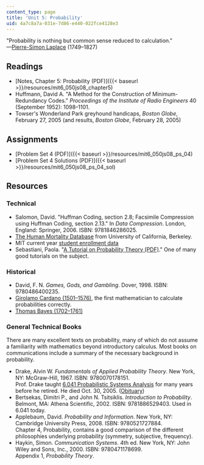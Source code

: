 ```yaml
---
content_type: page
title: 'Unit 5: Probability'
uid: 4a7c8a7a-031e-7d86-e440-022fce4128e3
---
```


"Probability is nothing but common sense reduced to calculation."  
—[Pierre-Simon Laplace](http://www-groups.dcs.st-andrews.ac.uk/~history/Biographies/Laplace.html) (1749–1827)

Readings
--------

*   [Notes, Chapter 5: Probability (PDF)]({{< baseurl >}}/resources/mit6_050js08_chapter5)
*   Huffmann, David A. "A Method for the Construction of Minimum-Redundancy Codes." _Proceedings of the Institute of Radio Engineers_ 40 (September 1952): 1098–1101.
*   Towser's Wonderland Park greyhound handicaps, _Boston Globe_, February 27, 2005 (and results, _Boston Globe_, February 28, 2005)

Assignments
-----------

*   [Problem Set 4 (PDF)]({{< baseurl >}}/resources/mit6_050js08_ps_04)
*   [Problem Set 4 Solutions (PDF)]({{< baseurl >}}/resources/mit6_050js08_ps_04_sol)

Resources
---------

### Technical

*   Salomon, David. "Huffman Coding, section 2.8; Facsimile Compression using Huffman Coding, section 2.13." In _Data Compression_. London, England: Springer, 2006. ISBN: 9781846286025.
*   [The Human Mortality Database](http://www.mortality.org/) from University of California, Berkeley.
*   MIT current year [student enrollment data](https://registrar.mit.edu/statistics-reports)
*   Sebastiani, Paola. "[A Tutorial on Probability Theory (PDF)](http://www.sci.utah.edu/~gerig/CS6640-F2010/prob-tut.pdf)." One of many good tutorials on the subject.

### Historical

*   David, F. N. _Games, Gods, and Gambling_. Dover, 1998. ISBN: 9780486400235.
*   [Girolamo Cardano (1501–1576)](http://www-groups.dcs.st-andrews.ac.uk/~history/Biographies/Cardan.html), the first mathematician to calculate probabilities correctly.
*   [Thomas Bayes (1702–1761)](http://www-groups.dcs.st-andrews.ac.uk/~history/Biographies/Bayes.html)

### General Technical Books

There are many excellent texts on probability, many of which do not assume a familiarity with mathematics beyond introductory calculus. Most books on communications include a summary of the necessary background in probability.

*   Drake, Alvin W. _Fundamentals of Applied Probability Theory_. New York, NY: McGraw-Hill, 1967. ISBN: 9780070178151.  
    Prof. Drake taught [6.041 Probabilistic Systems Analysis](/courses/6-041sc-probabilistic-systems-analysis-and-applied-probability-fall-2013) for many years before he retired. He died Oct. 30, 2005. ([Obituary](http://web.mit.edu/newsoffice/2005/obit-drake.html))
*   Bertsekas, Dimitri P., and John N. Tsitsiklis. _Introduction to Probability_. Belmont, MA: Athena Scientific, 2002. ISBN: 9781886529403. Used in 6.041 today.
*   Applebaum, David. _Probability and Information_. New York, NY: Cambridge University Press, 2008. ISBN: 9780521727884.  
    Chapter 4, Probability, contains a good comparison of the different philosophies underlying probability (symmetry, subjective, frequency).
*   Haykin, Simon. _Communication Systems_. 4th ed. New York, NY: John Wiley and Sons, Inc., 2000. ISBN: 9780471178699.  
    Appendix 1, _Probability Theory_.